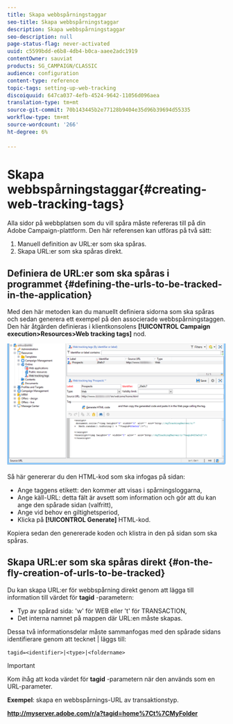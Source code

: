```yaml
---
title: Skapa webbspårningstaggar
seo-title: Skapa webbspårningstaggar
description: Skapa webbspårningstaggar
seo-description: null
page-status-flag: never-activated
uuid: c5599bdd-e6b8-4db4-b0ca-aaee2adc1919
contentOwner: sauviat
products: SG_CAMPAIGN/CLASSIC
audience: configuration
content-type: reference
topic-tags: setting-up-web-tracking
discoiquuid: 647ca037-4efb-4524-9642-11056d096aea
translation-type: tm+mt
source-git-commit: 70b143445b2e77128b9404e35d96b39694d55335
workflow-type: tm+mt
source-wordcount: '266'
ht-degree: 6%

---
```



# Skapa webbspårningstaggar{#creating-web-tracking-tags}

Alla sidor på webbplatsen som du vill spåra måste refereras till på din Adobe Campaign-plattform. Den här referensen kan utföras på två sätt:

1. Manuell definition av URL:er som ska spåras.
1. Skapa URL:er som ska spåras direkt.

## Definiera de URL:er som ska spåras i programmet {#defining-the-urls-to-be-tracked-in-the-application}

Med den här metoden kan du manuellt definiera sidorna som ska spåras och sedan generera ett exempel på den associerade webbspårningstaggen. Den här åtgärden definieras i klientkonsolens **[!UICONTROL Campaign execution>Resources>Web tracking tags]** nod.

![](assets/d_ncs_integration_webtracking_screen.png)

Så här genererar du den HTML-kod som ska infogas på sidan:

* Ange taggens etikett: den kommer att visas i spårningsloggarna,
* Ange käll-URL: detta fält är avsett som information och gör att du kan ange den spårade sidan (valfritt),
* Ange vid behov en giltighetsperiod,
* Klicka på **[!UICONTROL Generate]** HTML-kod.

Kopiera sedan den genererade koden och klistra in den på sidan som ska spåras.

## Skapa URL:er som ska spåras direkt {#on-the-fly-creation-of-urls-to-be-tracked}

Du kan skapa URL:er för webbspårning direkt genom att lägga till information till värdet för **tagid** -parametern:

* Typ av spårad sida: &#39;w&#39; för WEB eller &#39;t&#39; för TRANSACTION,
* Det interna namnet på mappen där URL:en måste skapas.

Dessa två informationsdelar måste sammanfogas med den spårade sidans identifierare genom att tecknet | läggs till:

```
tagid=<identifier>|<type>|<foldername>
```

>[!IMPORTANT]
>
>Kom ihåg att koda värdet för **tagid** -parametern när den används som en URL-parameter.

**Exempel**: skapa en webbspårnings-URL av transaktionstyp.

**http://myserver.adobe.com/r/a?tagid=home%7Ct%7CMyFolder**
